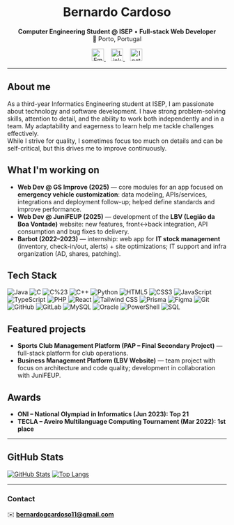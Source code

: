 <div align="center">

# Bernardo Cardoso

**Computer Engineering Student @ ISEP** • **Full-stack Web Developer**  
📍 Porto, Portugal

<p>
  <a href="mailto:bernardogcardoso11@gmail.com" title="Email">
    <img src="https://cdn.simpleicons.org/gmail/EA4335" height="28" alt="Email" />
  </a>
  &nbsp;&nbsp;
  <a href="https://www.linkedin.com/in/bernardo-cardoso-596b44369" title="LinkedIn">
    <img src="https://cdn.simpleicons.org/linkedin/0A66C2" height="28" alt="LinkedIn" />
  </a>
  &nbsp;&nbsp;
  <a href="https://www.instagram.com/__bernardo_cardoso__/" title="Instagram">
    <img src="https://cdn.simpleicons.org/instagram/E4405F" height="28" alt="Instagram" />
  </a>
</p>

</div>

---

## About me
As a third-year Informatics Engineering student at ISEP, I am passionate about technology and software development. I have strong problem-solving skills, attention to detail, and the ability to work both independently and in a team. My adaptability and eagerness to learn help me tackle challenges effectively.  
While I strive for quality, I sometimes focus too much on details and can be self-critical, but this drives me to improve continuously.

## What I'm working on
- **Web Dev @ GS Improve (2025)** — core modules for an app focused on **emergency vehicle customization**: data modeling, APIs/services, integrations and deployment follow-up; helped define standards and improve performance.
- **Web Dev @ JuniFEUP (2025)** — development of the **LBV (Legião da Boa Vontade)** website: new features, front↔back integration, API consumption and bug fixes to delivery.
- **Barbot (2022–2023)** — internship: web app for **IT stock management** (inventory, check-in/out, alerts) + site optimizations; IT support and infra organization (AD, shares, patching).

## Tech Stack
![Java](https://img.shields.io/badge/Java-ED8B00?style=flat&logo=openjdk&logoColor=white)
![C](https://img.shields.io/badge/C-00599C?style=flat&logo=c&logoColor=white)
![C%23](https://img.shields.io/badge/C%23-239120?style=flat&logo=c-sharp&logoColor=white)
![C++](https://img.shields.io/badge/C%2B%2B-00599C?style=flat&logo=c%2B%2B&logoColor=white)
![Python](https://img.shields.io/badge/Python-3776AB?style=flat&logo=python&logoColor=white)
![HTML5](https://img.shields.io/badge/HTML5-E34F26?style=flat&logo=html5&logoColor=white)
![CSS3](https://img.shields.io/badge/CSS3-1572B6?style=flat&logo=css3&logoColor=white)
![JavaScript](https://img.shields.io/badge/JavaScript-F7DF1E?style=flat&logo=javascript&logoColor=black)
![TypeScript](https://img.shields.io/badge/TypeScript-3178C6?style=flat&logo=typescript&logoColor=white)
![PHP](https://img.shields.io/badge/PHP-777BB4?style=flat&logo=php&logoColor=white)
![React](https://img.shields.io/badge/React-20232A?style=flat&logo=react&logoColor=61DAFB)
![Tailwind CSS](https://img.shields.io/badge/Tailwind%20CSS-06B6D4?style=flat&logo=tailwindcss&logoColor=white)
![Prisma](https://img.shields.io/badge/Prisma-2D3748?style=flat&logo=prisma&logoColor=white)
![Figma](https://img.shields.io/badge/Figma-F24E1E?style=flat&logo=figma&logoColor=white)
![Git](https://img.shields.io/badge/Git-F05032?style=flat&logo=git&logoColor=white)
![GitHub](https://img.shields.io/badge/GitHub-181717?style=flat&logo=github&logoColor=white)
![GitLab](https://img.shields.io/badge/GitLab-FC6D26?style=flat&logo=gitlab&logoColor=white)
![MySQL](https://img.shields.io/badge/MySQL-4479A1?style=flat&logo=mysql&logoColor=white)
![Oracle](https://img.shields.io/badge/Oracle-F80000?style=flat&logo=oracle&logoColor=white)
![PowerShell](https://img.shields.io/badge/PowerShell-5391FE?style=flat&logo=powershell&logoColor=white)
![SQL](https://img.shields.io/badge/SQL-025E8C?style=flat)

## Featured projects
- **Sports Club Management Platform (PAP – Final Secondary Project)** — full-stack platform for club operations.  
- **Business Management Platform (LBV Website)** — team project with focus on architecture and code quality; development in collaboration with JuniFEUP.

## Awards
- **ONI – National Olympiad in Informatics (Jun 2023): Top 21**  
- **TECLA – Aveiro Multilanguage Computing Tournament (Mar 2022): 1st place**

---

## GitHub Stats
[![GitHub Stats](https://github-readme-stats.vercel.app/api?username=BernardCardoso11&show_icons=true&theme=transparent)](https://github.com/anuraghazra/github-readme-stats)
[![Top Langs](https://github-readme-stats.vercel.app/api/top-langs/?username=BernardCardoso11&layout=compact&theme=transparent)](https://github.com/anuraghazra/github-readme-stats)

---

### Contact
✉️ **bernardogcardoso11@gmail.com**
